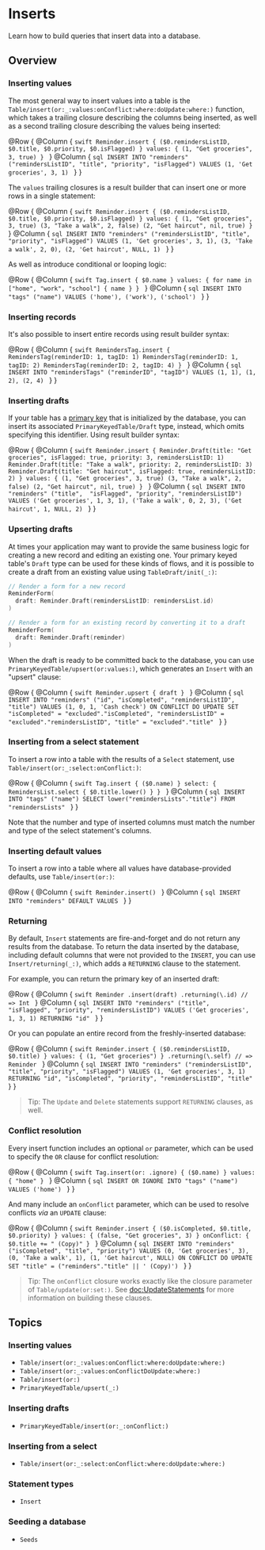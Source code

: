 # Inserts

Learn how to build queries that insert data into a database.

## Overview

### Inserting values

The most general way to insert values into a table is the
``Table/insert(or:_:values:onConflict:where:doUpdate:where:)`` function, which takes a trailing
closure describing the columns being inserted, as well as a second trailing closure describing the
values being inserted:

@Row {
  @Column {
    ```swift
    Reminder.insert {
      ($0.remindersListID, $0.title, $0.priority, $0.isFlagged)
    } values: {
      (1, "Get groceries", 3, true)
    }
    ```
  }
  @Column {
    ```sql
    INSERT INTO "reminders"
      ("remindersListID", "title", "priority", "isFlagged")
    VALUES
      (1, 'Get groceries', 3, 1)
    ```
  }
}

The `values` trailing closures is a result builder that can insert one or more rows in a single
statement:

@Row {
  @Column {
    ```swift
    Reminder.insert {
      ($0.remindersListID, $0.title, $0.priority, $0.isFlagged)
    } values: {
      (1, "Get groceries", 3, true)
      (3, "Take a walk", 2, false)
      (2, "Get haircut", nil, true)
    }
    ```
  }
  @Column {
    ```sql
    INSERT INTO "reminders"
      ("remindersListID", "title", "priority", "isFlagged")
    VALUES
      (1, 'Get groceries', 3, 1),
      (3, 'Take a walk', 2, 0),
      (2, 'Get haircut', NULL, 1)
    ```
  }
}

As well as introduce conditional or looping logic:

@Row {
  @Column {
    ```swift
    Tag.insert {
      $0.name
    } values: {
      for name in ["home", "work", "school"] {
        name
      }
    }
    ```
  }
  @Column {
    ```sql
    INSERT INTO "tags"
      ("name")
    VALUES
      ('home'),
      ('work'),
      ('school')
    ```
  }
}

### Inserting records

It's also possible to insert entire records using result builder syntax:

@Row {
  @Column {
    ```swift
    RemindersTag.insert {
      RemindersTag(reminderID: 1, tagID: 1)
      RemindersTag(reminderID: 1, tagID: 2)
      RemindersTag(reminderID: 2, tagID: 4)
    }
    ```
  }
  @Column {
    ```sql
    INSERT INTO "remindersTags"
      ("reminderID", "tagID")
    VALUES
      (1, 1),
      (1, 2),
      (2, 4)
    ```
  }
}

### Inserting drafts

If your table has a [primary key](<doc:PrimaryKeyedTables>) that is initialized by the database,
you can insert its associated ``PrimaryKeyedTable/Draft`` type, instead, which omits specifying
this identifier. Using result builder syntax:

@Row {
  @Column {
    ```swift
    Reminder.insert {
      Reminder.Draft(title: "Get groceries", isFlagged: true, priority: 3, remindersListID: 1)
      Reminder.Draft(title: "Take a walk", priority: 2, remindersListID: 3)
      Reminder.Draft(title: "Get haircut", isFlagged: true, remindersListID: 2)
    } values: {
      (1, "Get groceries", 3, true)
      (3, "Take a walk", 2, false)
      (2, "Get haircut", nil, true)
    }
    ```
  }
  @Column {
    ```sql
    INSERT INTO "reminders"
      ("title",  "isFlagged", "priority", "remindersListID")
    VALUES
      ('Get groceries', 1, 3, 1),
      ('Take a walk', 0, 2, 3),
      ('Get haircut', 1, NULL, 2)
    ```
  }
}

### Upserting drafts

At times your application may want to provide the same business logic for creating a new record and
editing an existing one. Your primary keyed table's `Draft` type can be used for these kinds of
flows, and it is possible to create a draft from an existing value using ``TableDraft/init(_:)``:

```swift
// Render a form for a new record
ReminderForm(
  draft: Reminder.Draft(remindersListID: remindersList.id)
)

// Render a form for an existing record by converting it to a draft
ReminderForm(
  draft: Reminder.Draft(reminder)
)
```

When the draft is ready to be committed back to the database, you can use
``PrimaryKeyedTable/upsert(or:values:)``, which generates an ``Insert`` with an "upsert" clause:

@Row {
  @Column {
    ```swift
    Reminder.upsert { draft }
    ```
  }
  @Column {
    ```sql
    INSERT INTO "reminders"
      ("id", "isCompleted", "remindersListID", "title")
    VALUES
      (1, 0, 1, 'Cash check')
    ON CONFLICT DO UPDATE SET
      "isCompleted" = "excluded"."isCompleted",
      "remindersListID" = "excluded"."remindersListID",
      "title" = "excluded"."title"
    ```
  }
}

### Inserting from a select statement

To insert a row into a table with the results of a ``Select`` statement, use
``Table/insert(or:_:select:onConflict:)``:

@Row {
  @Column {
    ```swift
    Tag.insert {
      ($0.name)
    } select: {
      RemindersList.select { $0.title.lower() }
    }
    ```
  }
  @Column {
    ```sql
    INSERT INTO "tags"
      ("name")
    SELECT lower("remindersLists"."title")
    FROM "remindersLists"
    ```
  }
}

Note that the number and type of inserted columns must match the number and type of the select
statement's columns.

### Inserting default values

To insert a row into a table where all values have database-provided defaults, use
``Table/insert(or:)``:

@Row {
  @Column {
    ```swift
    Reminder.insert()
    ```
  }
  @Column {
    ```sql
    INSERT INTO "reminders" DEFAULT VALUES
    ```
  }
}

### Returning

By default, ``Insert`` statements are fire-and-forget and do not return any results from the
database. To return the data inserted by the database, including default columns that were not
provided to the `INSERT`, you can use ``Insert/returning(_:)``, which adds a `RETURNING` clause to
the statement.

For example, you can return the primary key of an inserted draft:

@Row {
  @Column {
    ```swift
    Reminder
      .insert(draft)
      .returning(\.id)
    // => Int
    ```
  }
  @Column {
    ```sql
    INSERT INTO "reminders"
      ("title",  "isFlagged", "priority", "remindersListID")
    VALUES
      ('Get groceries', 1, 3, 1)
    RETURNING "id"
    ```
  }
}

Or you can populate an entire record from the freshly-inserted database:

@Row {
  @Column {
    ```swift
    Reminder.insert {
      ($0.remindersListID, $0.title)
    } values: {
      (1, "Get groceries")
    }
    .returning(\.self)
    // => Reminder
    ```
  }
  @Column {
    ```sql
    INSERT INTO "reminders"
      ("remindersListID", "title", "priority", "isFlagged")
    VALUES
      (1, 'Get groceries', 3, 1)
    RETURNING "id", "isCompleted", "priority", "remindersListID", "title"
    ```
  }
}

> Tip: The ``Update`` and ``Delete`` statements support `RETURNING` clauses, as well.

### Conflict resolution

Every insert function includes an optional `or` parameter, which can be used to specify the `OR`
clause for conflict resolution:

@Row {
  @Column {
    ```swift
    Tag.insert(or: .ignore) {
      ($0.name)
    } values: {
      "home"
    }
    ```
  }
  @Column {
    ```sql
    INSERT OR IGNORE INTO "tags"
      ("name")
    VALUES
      ('home')
    ```
  }
}

And many include an `onConflict` parameter, which can be used to resolve conflicts _via_ an `UPDATE`
clause:

@Row {
  @Column {
    ```swift
    Reminder.insert {
      ($0.isCompleted, $0.title, $0.priority)
    } values: {
      (false, "Get groceries", 3)
    } onConflict: {
      $0.title += " (Copy)"
    }
    ```
  }
  @Column {
    ```sql
    INSERT INTO "reminders"
      ("isCompleted", "title", "priority")
    VALUES
      (0, 'Get groceries', 3),
      (0, 'Take a walk', 1),
      (1, 'Get haircut', NULL)
    ON CONFLICT DO UPDATE SET
      "title" = ("reminders"."title" || ' (Copy)')
    ```
  }
}

> Tip: The `onConflict` closure works exactly like the closure parameter of
> ``Table/update(or:set:)``. See <doc:UpdateStatements> for more information on building these
> clauses.

## Topics

### Inserting values

- ``Table/insert(or:_:values:onConflict:where:doUpdate:where:)``
- ``Table/insert(or:_:values:onConflictDoUpdate:where:)``
- ``Table/insert(or:)``
- ``PrimaryKeyedTable/upsert(_:)``

### Inserting drafts

- ``PrimaryKeyedTable/insert(or:_:onConflict:)``

### Inserting from a select

- ``Table/insert(or:_:select:onConflict:where:doUpdate:where:)``

### Statement types

- ``Insert``

### Seeding a database

- ``Seeds``
